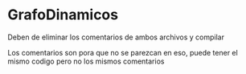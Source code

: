 # GrafoDinamicos
Deben de eliminar los comentarios de ambos archivos 
y compilar 

Los comentarios son pora que no se parezcan en eso, puede tener el mismo codigo pero no los mismos comentarios
